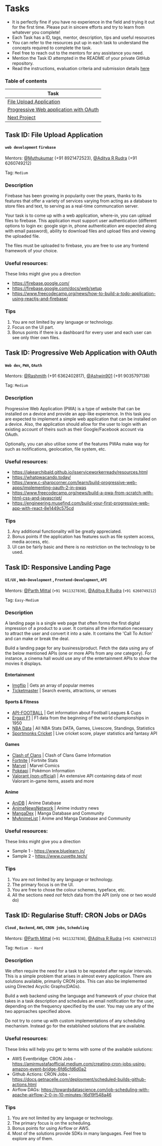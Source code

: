 # Tasks

* It is perfectly fine if you have no experience in the field and trying it out for the first time. Please put in sincere efforts and try to learn from whatever you complete!
* Each Task has a ID, tags, mentor, description, tips and useful resources
* You can refer to the resources put up in each task to understand the concepts required to complete the task.
* Feel free to reach out to the mentors for any assistance you need.
* Mention the Task ID attempted in the README of your private GitHub repository.
* Read the instructions, evaluation criteria and submission details [here](./README.md)

### Table of contents
| Task      |
| ----------- |
| [File Upload Application](https://github.com/WebClub-NITK/GDSC-NITK-Recruitments-2022/blob/main/RECRUITMENT_TASKS_2022.md#task-id-file-upload-application)       |
| [Progressive Web application with OAuth](https://github.com/WebClub-NITK/GDSC-NITK-Recruitments-2022/blob/main/RECRUITMENT_TASKS_2022.md#task-id-progressive-web-application-with-oauth)
| [Next Project](https://github.com/WebClub-NITK/GDSC-NITK-Recruitments-2022/blob/main/RECRUITMENT_TASKS_2022.md#task-id-responsive-landing-page)        |


## Task ID: File Upload Application
#### `web development` `firebase`

Mentors: [@Muthukumar](https://github.com/BenzeneAlcohol) (+91 8921472523), [@Aditya R Rudra](https://github.com/adityaofficial10) (+91 6260749212)

Tag: `Medium`

### Description
Firebase has been growing in popularity over the years, thanks to its features that offer a variety of services varying from acting as a database to store files and text, to serving as a real-time communcation server.

Your task is to come up with a web application, where-in, you can upload files to firebase. This application must support user authentication (different options to login ex: google sign in, phone authentication are expected along with email password), ability to download files and upload files and viewing the uploaded file.

The files must be uploaded to firebase, you are free to use any frontend framework of your choice.
### Useful resources:
These links might give you a direction
* https://firebase.google.com/
* https://firebase.google.com/docs/web/setup
* https://www.freecodecamp.org/news/how-to-build-a-todo-application-using-reactjs-and-firebase/

### Tips
1. You are not limited by any language or technology.
2. Focus on the UI part.
3. Bonus points if there is a dashboard for every user and each user can see only thier own files.

## Task ID: Progressive Web Application with OAuth

#### `Web dev`, `PWA`, `OAuth`

Mentors: [@Rashmith](https://github.com/rashmiths) (+91 6362402817), [@Ashwin901](https://github.com/Ashwin901) (+91 9035797138)

Tag: `Medium`

### Description

Progressive Web Application (PWA) is a type of website that can be installed on a device and provide an app-like experience. In this task you are expected to implement a simple web application that can be installed on a device. Also, the application should allow for the user to login with an existing account of theirs such as their Google/Facebook account via OAuth.

Optionally, you can also utilise some of the features PWAs make way for such as notifications, geolocation, file system, etc.

### Useful resources:

- https://jakearchibald.github.io/isserviceworkerready/resources.html
- https://whatpwacando.today/
- https://www.c-sharpcorner.com/learn/build-progressive-web-apps/implementing-oauth-2-in-pwas
- https://www.freecodecamp.org/news/build-a-pwa-from-scratch-with-html-css-and-javascript/
- https://engineering.musefind.com/build-your-first-progressive-web-app-with-react-8e1449c575cd

### Tips

1. Any additional functionality will be greatly appreciated.
2. Bonus points if the application has features such as file system access, media access, etc.
3. UI can be fairly basic and there is no restriction on the technology to be used.

## Task ID: Responsive Landing Page
#### `UI/UX` , `Web-Development` , `Frontend-Development`, `API`

Mentors: [@Parth Mittal](https://github.com/mittal-parth) (`+91 9411327838`), [@Aditya R Rudra](https://github.com/adityaofficial10) (`+91 6260749212`)

Tag: `Easy-Medium`

### Description
A landing page is a single web page that often forms the first digital impression of a product to a user. It contains all the information necessary to attract the user and convert it into a sale. It contains the 'Call To Action' and can make or break the deal.


Build a landing page for any business/product. Fetch the data using any of the below mentioned APIs (one or more APIs from any _one_ category). For instance, a cinema hall would use any of the entertainment APIs to show the movies it displays.

#### Entertainment
- [Imgflip](https://imgflip.com/api) | Gets an array of popular memes
- [Ticketmaster](http://developer.ticketmaster.com/products-and-docs/apis/getting-started/) | Search events, attractions, or venues

#### Sports & Fitness
- [API-FOOTBALL](https://www.api-football.com/documentation-v3) | Get information about Football Leagues & Cups
- [Ergast F1](http://ergast.com/mrd/) | F1 data from the beginning of the world championships in 1950
- [NBA Data](https://rapidapi.com/api-sports/api/api-nba/) | All NBA Stats DATA, Games, Livescore, Standings, Statistics
- [Sportmonks Cricket](https://docs.sportmonks.com/cricket/) | Live cricket score, player statistics and fantasy API


#### Games
- [Clash of Clans](https://developer.clashofclans.com) | Clash of Clans Game Information
- [Fortnite](https://fortnitetracker.com/site-api) | Fortnite Stats
- [Marvel](https://developer.marvel.com) | Marvel Comics
- [Pokéapi](https://pokeapi.co) | Pokémon Information
- [Valorant (non-official)](https://valorant-api.com) | An extensive API containing data of most Valorant in-game items, assets and more


#### Anime
- [AniDB](https://wiki.anidb.net/HTTP_API_Definition) | Anime Database
- [AnimeNewsNetwork](https://www.animenewsnetwork.com/encyclopedia/api.php) | Anime industry news
- [MangaDex](https://api.mangadex.org/docs.html) | Manga Database and Community
- [MyAnimeList](https://myanimelist.net/clubs.php?cid=13727) | Anime and Manga Database and Community


### Useful resources:
These links might give you a direction
* Sample 1 - https://www.bluelearn.in/
* Sample 2 - https://www.cuvette.tech/

### Tips
1. You are not limited by any language or technology.
2. The primary focus is on the UI.
3. You are free to chose the colour schemes, typeface, etc.
4. All the sections need *not* fetch data from the API (only one or two would do)

## Task ID: Regularise Stuff: CRON Jobs or DAGs
#### `Cloud` , `Backend`, `AWS`, `CRON jobs`, `Scheduling`

Mentors: [@Parth Mittal](https://github.com/mittal-parth) (`+91 9411327838`), [@Aditya R Rudra](https://github.com/adityaofficial10) (`+91 6260749212`)

Tag: `Medium - Hard`

### Description
We often require the need for a task to be repeated after regular intervals. This is a simple problem that arises in almost every application. There are solutions available, primarily CRON jobs. This can also be implemented using Directed Acyclic Graphs(DAGs).

Build a web backend using the language and framework of your choice that takes in a task description and schedules an email notification for the user, depending on the frequency specified by the user. You may use any of the two approaches specified above.

Do not try to come up with custom implementations of any scheduling mechanism. Instead go for the established solutions that are available.

### Useful resources:
These links will help you get to terms with some of the available solutions:
* AWS Eventbridge: CRON Jobs - https://amirmustafaofficial.medium.com/creating-cron-jobs-using-amazon-event-bridge-6fd6cfd6d0a2
* Github Actions: CRON Jobs - https://docs.getnacelle.com/deployment/scheduled-builds-github-actions.html
* Airflow DAGs: https://towardsdatascience.com/job-scheduling-with-apache-airflow-2-0-in-10-minutes-16d19f548a46

### Tips
1. You are not limited by any language or technology.
2. The primary focus is on the scheduling.
3. Bonus points for using Airflow or AWS.
4. Most of the solutions provide SDKs in many languages. Feel free to explore any of them.

